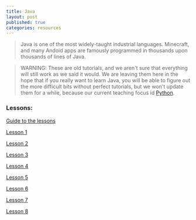 ```yaml
---
title: Java
layout: post
published: true
categories: resources
---
```


> Java is one of the most widely-taught industrial languages. Minecraft, and many Andoid apps are famously programmed in thousands upon thousands of lines of Java.

> WARNING: These are old tutorials, and we aren't sure that everything will still work as we said it would. We are leaving them here in the hope that if you really want to learn Java, you will be able to figure out the more difficult bits without perfect tutorials, but we won't update them for a while, because our current teaching focus id [Python](/resources/python/).

### Lessons:

[Guide to the lessons](https://drive.google.com/file/d/0B2YJc7NuR6TmbWh6RVBjTmFld3M/edit?usp=sharing)

[Lesson 1](https://drive.google.com/file/d/0B2YJc7NuR6TmcjQtTXlNN09iWHM/edit?usp=sharing)

[Lesson 2](https://drive.google.com/file/d/0B2YJc7NuR6TmTkNRNC16Szc1dTA/edit?usp=sharing)

[Lesson 3](https://drive.google.com/file/d/0B2YJc7NuR6TmUzdIREg2dmV5RUE/edit?usp=sharing)

[Lesson 4](https://drive.google.com/file/d/0B2YJc7NuR6TmcHBKSGhMaGcyZjA/edit?usp=sharing)

[Lesson 5](https://drive.google.com/file/d/0B2YJc7NuR6TmbXpPMnVraDdTRW8/edit?usp=sharing)

[Lesson 6](https://drive.google.com/file/d/0B2YJc7NuR6TmT3d1cGdqQ1VYaGc/edit?usp=sharing)

[Lesson 7](https://drive.google.com/file/d/0B2YJc7NuR6TmUmZVNkZQYzlZWkE/edit?usp=sharing)

[Lesson 8](https://drive.google.com/file/d/0B2YJc7NuR6TmdkxIbExoRktFUEk/edit?usp=sharing)